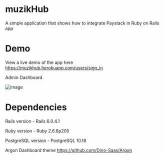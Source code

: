 # muzikHub
A simple application that shows how to integrate Paystack in Ruby on Rails app
# Demo
View a live demo of the app here https://muzikhub.herokuapp.com/users/sign_in

Admin Dashboard

![image](https://user-images.githubusercontent.com/6032945/140376775-8e6c642b-f0a2-4aac-9aae-600af85b96e1.png)


# Dependencies
Rails version - Rails 6.0.4.1

Ruby version - Ruby 2.6.8p205

PostgreSQL version - PostgreSQL 10.18

Argon Dashboard theme https://github.com/Dino-Saas/Argon
